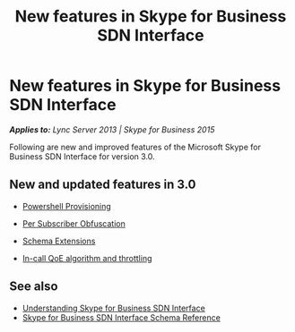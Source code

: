 ﻿---
title: New features in Skype for Business SDN Interface
TOCTitle: New features in Skype for Business SDN Interface
ms:assetid: a0ef6ad8-c0a2-425f-b236-dc4907efa22b
ms:mtpsurl: https://msdn.microsoft.com/library/Dn785195(v=office.16)
ms:contentKeyID: 65258660
ms.date: 02/28/2017
mtps_version: v=office.16
---

# New features in Skype for Business SDN Interface


_**Applies to:** Lync Server 2013 | Skype for Business 2015_

Following are new and improved features of the Microsoft Skype for Business SDN Interface for version 3.0.

## New and updated features in 3.0

  - [Powershell Provisioning](powershell-provisioning.md)

  - [Per Subscriber Obfuscation](per-subscriber-obfuscation.md)

  - [Schema Extensions](schema-extensions.md)

  - [In-call QoE algorithm and throttling](in-call-qoe-algorithm-and-throttling.md)

## See also

- [Understanding Skype for Business SDN Interface](understanding-skype-for-business-sdn-interface.md)
- [Skype for Business SDN Interface Schema Reference](skype-for-business-sdn-interface-schema-reference.md)

